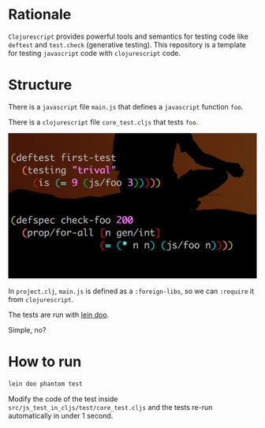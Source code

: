 # Rationale

`Clojurescript` provides powerful tools and semantics for testing code like `deftest` and `test.check` (generative testing).
This repository is a template for testing `javascript` code with `clojurescript` code.


# Structure

There is a `javascript` file `main.js` that defines a `javascript` function `foo`.

There is a `clojurescript` file `core_test.cljs` that tests `foo`.

![core_test.cljs](https://raw.githubusercontent.com/viebel/template-test-js-with-clj/master/images/clj-test-for-js.jpg)

In `project.clj`, `main.js` is defined as a `:foreign-libs`, so we can `:require` it from `clojurescript`.

The tests are run with [lein doo](https://github.com/bensu/doo).

Simple, no?

# How to run
```bash
lein doo phantom test
```

Modify the code of the test inside `src/js_test_in_cljs/test/core_test.cljs` and the tests re-run automatically in under 1 second.                                              


